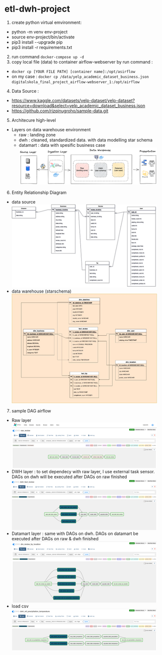 # etl-dwh-project

1. create python virtual emvironment:
  - python -m venv env-project
  - source env-project/bin/activate
  - pip3 install --upgrade pip
  - pip3 install -r requirements.txt
2. run command `docker-compose up -d`
3. copy local file (data) to container airflow-webserver by run command :
  - `docker cp [YOUR FILE PATH] [container name]:/opt/asirflow`
  - on my case : `docker cp /data/yelp_academic_dataset_business.json digitalskola_final_project_airflow-webserver_1:/opt/airflow`
4. Data Source :
  - https://www.kaggle.com/datasets/yelp-dataset/yelp-dataset?resource=download&select=yelp_academic_dataset_business.json
  - https://github.com/rizqinugroho/sample-data.git
5. Architecure high-level
  - Layers on data warehouse environment
    - raw : landing zone 
    - dwh : cleaned, standardized data. with data modelling star schema
    - datamart : data with spesific business case
    ![architect-highlevel](https://github.com/abdurrahmanshidiq/etl-dwh-project/blob/master/img/architect-highlevel.png "architect-highlevel")<br>

6. Entity Relationship Diagram
  - data source
    ![yelp-erd-source](https://github.com/abdurrahmanshidiq/etl-dwh-project/blob/master/img/yelp-erd-source.png "yelp-erd-source")<br>
  - data warehouse (starschema)
    ![yelp-erd-dwh](https://github.com/abdurrahmanshidiq/etl-dwh-project/blob/master/img/yelp-erd-dwh.jpg "yelp-erd-dwh")<br>
7. sample DAG airflow
  - Raw layer
    ![raw](https://github.com/abdurrahmanshidiq/etl-dwh-project/blob/master/img/raw.png "raw")<br>
  - DWH layer : to set dependecy with raw layer, I use external task sensor. DAGs on dwh will be executed after DAGs on raw finished
    ![dwh](https://github.com/abdurrahmanshidiq/etl-dwh-project/blob/master/img/dwh.png "dwh")<br>
  - Datamart layer : same with DAGs on dwh. DAGs on datamart be executed after DAGs on raw & dwh finished
    ![datamart](https://github.com/abdurrahmanshidiq/etl-dwh-project/blob/master/img/datamart.png "datamart")<br>
  - load csv
    ![load_csv](https://github.com/abdurrahmanshidiq/etl-dwh-project/blob/master/img/load_csv.png "load_csv")<br>
